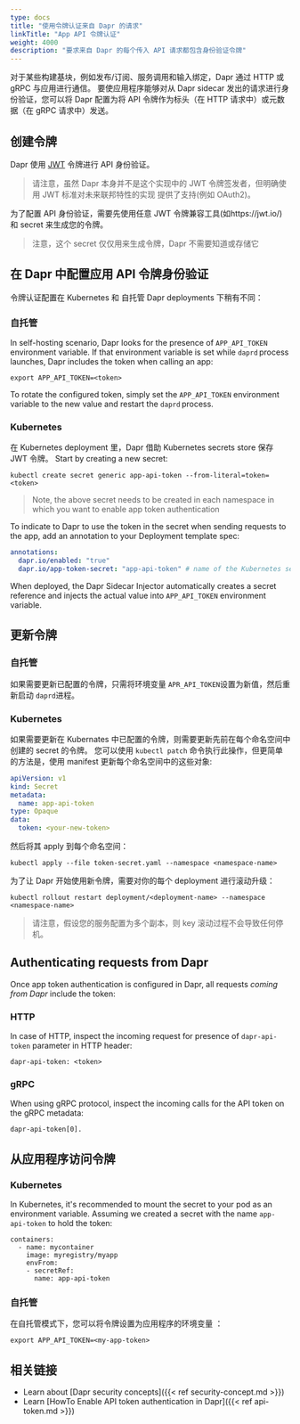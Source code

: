 ```yaml
---
type: docs
title: "使用令牌认证来自 Dapr 的请求"
linkTitle: "App API 令牌认证"
weight: 4000
description: "要求来自 Dapr 的每个传入 API 请求都包含身份验证令牌"
---
```


对于某些构建基块，例如发布/订阅、服务调用和输入绑定，Dapr 通过 HTTP 或 gRPC 与应用进行通信。 要使应用程序能够对从 Dapr sidecar 发出的请求进行身份验证，您可以将 Dapr 配置为将 API 令牌作为标头（在 HTTP 请求中）或元数据（在 gRPC 请求中）发送。

## 创建令牌

Dapr 使用 [JWT](https://jwt.io/) 令牌进行 API 身份验证。

> 请注意，虽然 Dapr 本身并不是这个实现中的 JWT 令牌签发者，但明确使用 JWT 标准对未来联邦特性的实现 提供了支持(例如 OAuth2)。

为了配置 API 身份验证，需要先使用任意 JWT 令牌兼容工具(如https://jwt.io/) 和 secret 来生成您的令牌。

> 注意，这个 secret 仅仅用来生成令牌，Dapr 不需要知道或存储它

## 在 Dapr 中配置应用 API 令牌身份验证

令牌认证配置在 Kubernetes 和 自托管 Dapr deployments 下稍有不同：

### 自托管

In self-hosting scenario, Dapr looks for the presence of `APP_API_TOKEN` environment variable. If that environment variable is set while `daprd` process launches, Dapr includes the token when calling an app:

```shell
export APP_API_TOKEN=<token>
```

To rotate the configured token, simply set the `APP_API_TOKEN` environment variable to the new value and restart the `daprd` process.

### Kubernetes

在 Kubernetes deployment 里，Dapr 借助 Kubernetes secrets store 保存 JWT 令牌。 Start by creating a new secret:

```shell
kubectl create secret generic app-api-token --from-literal=token=<token>
```

> Note, the above secret needs to be created in each namespace in which you want to enable app token authentication

To indicate to Dapr to use the token in the secret when sending requests to the app, add an annotation to your Deployment template spec:

```yaml
annotations:
  dapr.io/enabled: "true"
  dapr.io/app-token-secret: "app-api-token" # name of the Kubernetes secret
```

When deployed, the Dapr Sidecar Injector automatically creates a secret reference and injects the actual value into `APP_API_TOKEN` environment variable.

## 更新令牌

### 自托管

如果需要更新已配置的令牌，只需将环境变量 `APR_API_TOKEN`设置为新值，然后重新启动 `daprd`进程。

### Kubernetes

如果需要更新在 Kubernates 中已配置的令牌，则需要更新先前在每个命名空间中创建的 secret 的令牌。 您可以使用 `kubectl patch` 命令执行此操作，但更简单的方法是，使用 manifest 更新每个命名空间中的这些对象:

```yaml
apiVersion: v1
kind: Secret
metadata:
  name: app-api-token
type: Opaque
data:
  token: <your-new-token>
```

然后将其 apply 到每个命名空间：

```shell
kubectl apply --file token-secret.yaml --namespace <namespace-name>
```

为了让 Dapr 开始使用新令牌，需要对你的每个 deployment 进行滚动升级：

```shell
kubectl rollout restart deployment/<deployment-name> --namespace <namespace-name>
```

> 请注意，假设您的服务配置为多个副本，则 key 滚动过程不会导致任何停机。


## Authenticating requests from Dapr

Once app token authentication is configured in Dapr, all requests *coming from Dapr* include the token:

### HTTP

In case of HTTP, inspect the incoming request for presence of `dapr-api-token` parameter in HTTP header:

```shell
dapr-api-token: <token>
```

### gRPC

When using gRPC protocol, inspect the incoming calls for the API token on the gRPC metadata:

```shell
dapr-api-token[0].
```

## 从应用程序访问令牌

### Kubernetes

In Kubernetes, it's recommended to mount the secret to your pod as an environment variable. Assuming we created a secret with the name `app-api-token` to hold the token:

```
containers:
  - name: mycontainer
    image: myregistry/myapp
    envFrom:
    - secretRef:
      name: app-api-token
```

### 自托管

在自托管模式下，您可以将令牌设置为应用程序的环境变量 ：

```
export APP_API_TOKEN=<my-app-token>
```

## 相关链接

- Learn about [Dapr security concepts]({{< ref security-concept.md >}})
- Learn [HowTo Enable API token authentication in Dapr]({{< ref api-token.md >}})
